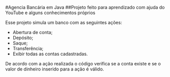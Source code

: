 #Agencia Bancária em Java
##Projeto feito para aprendizado com ajuda do YouTube e alguns conhecimentos próprios

<a> Esse projeto simula um banco com as seguintes ações: </a>
- Abertura de conta;
- Depósito;
- Saque;
- Transferência;
- Exibir todas as contas cadastradas.

<a> De acordo com a ação realizada o código verifica se a conta existe e se o valor de dinheiro inserido para a ação é válido. </a>
